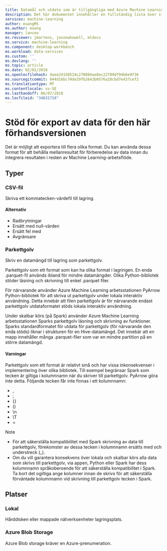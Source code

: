```yaml
---
title: Datamål och utdata som är tillgängliga med Azure Machine Learning förberedelse av data som stöds | Microsoft Docs
description: Det här dokumentet innehåller en fullständig lista över stöds mål och matar ut för Azure Machine Learning förberedelse av data
services: machine-learning
author: euangMS
ms.author: euang
manager: lanceo
ms.reviewer: jmartens, jasonwhowell, mldocs
ms.service: machine-learning
ms.component: desktop-workbench
ms.workload: data-services
ms.custom: ''
ms.devlang: ''
ms.topic: article
ms.date: 02/01/2018
ms.openlocfilehash: 4aee24150524c270084ae8ec22f09df94b6e9f36
ms.sourcegitcommit: 944d16bc74de29fb2643b0576a20cbd7e437cef2
ms.translationtype: MT
ms.contentlocale: sv-SE
ms.lasthandoff: 06/07/2018
ms.locfileid: "34831718"
---
```

# <a name="supported-data-exports-for-this-preview"></a>Stöd för export av data för den här förhandsversionen 
Det är möjligt att exportera till flera olika format. Du kan använda dessa format för att behålla mellanresultat för förberedelse av data innan du integrera resultaten i resten av Machine Learning-arbetsflöde.

## <a name="types"></a>Typer 
### <a name="csv-file"></a>CSV-fil 
Skriva ett kommatecken-värdefil till lagring.

#### <a name="options"></a>Alternativ
- Radbrytningar
- Ersätt med null-värden
- Ersätt fel med 
- Avgränsare


### <a name="parquet"></a>Parkettgolv 
Skriv en datamängd till lagring som parkettgolv.

Parkettgolv som ett format som kan ha olika format i lagringen. En enda .parquet-fil används ibland för mindre datamängder. Olika Python-bibliotek stöder läsning och skrivning till enkel .parquet filer. 

För närvarande använder Azure Machine Learning arbetsstationen PyArrow Python-bibliotek för att skriva ut parkettgolv under lokala interaktiv användning. Detta innebär att filen parkettgolv är för närvarande endast parkettgolv utdataformatet stöds lokala interaktiv användning.

Under skalbar körs (på Spark) använder Azure Machine Learning arbetsstationen Sparks parkettgolv läsning och skrivning av funktioner. Sparks standardformatet för utdata för parkettgolv (för närvarande den enda stöds) liknar i strukturen för en Hive-datamängd. Det innebär att en mapp innehåller många .parquet-filer som var en mindre partition på en större datamängd. 

#### <a name="caveats"></a>Varningar 
Parkettgolv som ett format är relativt små och har vissa inkonsekvenser i implementering över olika bibliotek. Till exempel begränsar Spark som tecken är giltiga i kolumnnamn när du skriver till parkettgolv. PyArrow göra inte detta. Följande tecken får inte finnas i ett kolumnnamn: 
- ,
- ;
- {}
- ()
- \\n
- \\T
- =

>[!NOTE]
>- För att säkerställa kompatibilitet med Spark skrivning av data till parkettgolv, förekomster av dessa tecken i kolumnnamn ersätts med och understreck (_).
>- Om du vill garantera konsekvens över lokala och skalbar körs alla data som skrivs till parkettgolv, via appen, Python eller Spark har dess kolumnnamn språkoberoende för att säkerställa kompatibilitet i Spark. Ta bort det ogiltiga ange kolumner innan de skrivs för att säkerställa förväntade kolumnnamn vid skrivning till parkettgolv tecken i Spark.



## <a name="locations"></a>Platser 
### <a name="local"></a>Lokal 
Hårddisken eller mappade nätverksenheter lagringsplats.

### <a name="azure-blob-storage"></a>Azure Blob Storage
Azure Blob storage kräver en Azure-prenumeration.

